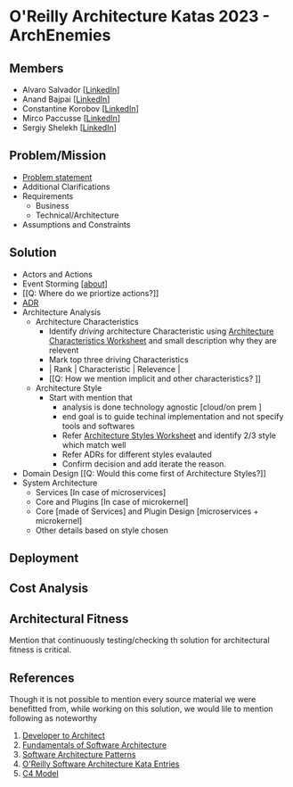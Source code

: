 # O'Reilly Architecture Katas 2023 - ArchEnemies

## Members

- Alvaro Salvador [[LinkedIn](https://www.linkedin.com/)]
- Anand Bajpai [[LinkedIn](https://www.linkedin.com/in/bajpai-anand)]
- Constantine Korobov [[LinkedIn](https://www.linkedin.com/in/ckorobov/)]
- Mirco Paccusse [[LinkedIn](https://www.linkedin.com/in/mirco-paccusse-97525012/)]
- Sergiy Shelekh [[LinkedIn](https://www.linkedin.com/in/proxitrone/)]

## Problem/Mission

- [Problem statement](/problem.md)
- Additional Clarifications
- Requirements
  - Business
  - Technical/Architecture
- Assumptions and Constraints

## Solution

- Actors and Actions
- Event Storming [[about](https://www.eventstorming.com/)]
- [[Q: Where do we priortize actions?]]
- [ADR](/doc/adr)
- Architecture Analysis
  - Architecture Characteristics 
    - Identify *driving* architecture Characteristic using [Architecture Characteristics Worksheet](https://www.developertoarchitect.com/downloads/architecture-characteristics-worksheet.pdf) and small description why they are relevent
    - Mark top three driving Characteristics
    - | Rank | Characteristic | Relevence |
    - [[Q: How we mention implicit and other characteristics? ]]
  - Architecture Style
    - Start with mention that 
      - analysis is done technology agnostic [cloud/on prem ]
      - end goal is to guide techinal implementation and not specify tools and softwares
      - Refer [Architecture Styles Worksheet](https://www.developertoarchitect.com/downloads/architecture-styles-worksheet.pdf) and identify 2/3 style which match well
      - Refer ADRs for different styles evalauted
      - Confirm decision and add iterate the reason.
- Domain Design [[Q: Would this come first of Architecture Styles?]]
- System Architecture
  - Services [In case of microservices]
  - Core and Plugins [In case of microkernel]
  - Core [made of Services] and Plugin Design [microservices + microkernel]
  - Other details based on style chosen

## Deployment

## Cost Analysis

## Architectural Fitness

Mention that continuously testing/checking th solution for architectural fitness is critical.

## References

Though it is not possible to mention every source material we were benefitted from, while working on this solution, we would lile to mention following as noteworthy 

1. [Developer to Architect](https://www.developertoarchitect.com/)
2. [Fundamentals of Software Architecture](https://www.oreilly.com/library/view/fundamentals-of-software/9781492043447/)
3. [Software Architecture Patterns](https://www.oreilly.com/library/view/software-architecture-patterns/9781491971437/)
4. [O'Reilly Software Architecture Kata Entries](https://github.com/tekiegirl/SoftwareArchitectureResources/blob/main/Resources/OReillyKata.md)
5. [C4 Model](https://c4model.com/)

